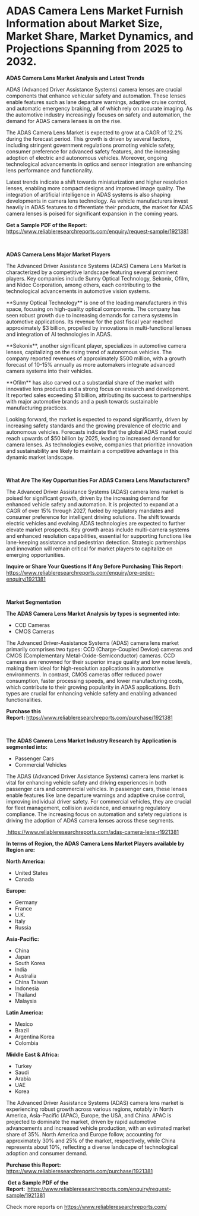 <p><h1>ADAS Camera Lens Market Furnish Information about Market Size, Market Share, Market Dynamics, and Projections Spanning from 2025 to 2032.</h1></p><p><strong>ADAS Camera Lens Market Analysis and Latest Trends</strong></p>
<p><p>ADAS (Advanced Driver Assistance Systems) camera lenses are crucial components that enhance vehicular safety and automation. These lenses enable features such as lane departure warnings, adaptive cruise control, and automatic emergency braking, all of which rely on accurate imaging. As the automotive industry increasingly focuses on safety and automation, the demand for ADAS camera lenses is on the rise.</p><p>The ADAS Camera Lens Market is expected to grow at a CAGR of 12.2% during the forecast period. This growth is driven by several factors, including stringent government regulations promoting vehicle safety, consumer preference for advanced safety features, and the increasing adoption of electric and autonomous vehicles. Moreover, ongoing technological advancements in optics and sensor integration are enhancing lens performance and functionality.</p><p>Latest trends indicate a shift towards miniaturization and higher resolution lenses, enabling more compact designs and improved image quality. The integration of artificial intelligence in ADAS systems is also shaping developments in camera lens technology. As vehicle manufacturers invest heavily in ADAS features to differentiate their products, the market for ADAS camera lenses is poised for significant expansion in the coming years.</p></p>
<p><strong>Get a Sample PDF of the Report:&nbsp;</strong> <a href="https://www.reliableresearchreports.com/enquiry/request-sample/1921381?utm_campaign=3362&utm_medium=2&utm_source=Github&utm_content=ia&utm_term=31032025&utm_id=adas-camera-lens">https://www.reliableresearchreports.com/enquiry/request-sample/1921381</a></p>
<p>&nbsp;</p>
<p><strong>ADAS Camera Lens Major Market Players</strong></p>
<p><p>The Advanced Driver Assistance Systems (ADAS) Camera Lens Market is characterized by a competitive landscape featuring several prominent players. Key companies include Sunny Optical Technology, Sekonix, Ofilm, and Nidec Corporation, among others, each contributing to the technological advancements in automotive vision systems.</p><p>**Sunny Optical Technology** is one of the leading manufacturers in this space, focusing on high-quality optical components. The company has seen robust growth due to increasing demands for camera systems in automotive applications. Its revenue for the past fiscal year reached approximately $3 billion, propelled by innovations in multi-functional lenses and integration of AI technologies in ADAS.</p><p>**Sekonix**, another significant player, specializes in automotive camera lenses, capitalizing on the rising trend of autonomous vehicles. The company reported revenues of approximately $500 million, with a growth forecast of 10-15% annually as more automakers integrate advanced camera systems into their vehicles.</p><p>**Ofilm** has also carved out a substantial share of the market with innovative lens products and a strong focus on research and development. It reported sales exceeding $1 billion, attributing its success to partnerships with major automotive brands and a push towards sustainable manufacturing practices.</p><p>Looking forward, the market is expected to expand significantly, driven by increasing safety standards and the growing prevalence of electric and autonomous vehicles. Forecasts indicate that the global ADAS market could reach upwards of $50 billion by 2025, leading to increased demand for camera lenses. As technologies evolve, companies that prioritize innovation and sustainability are likely to maintain a competitive advantage in this dynamic market landscape.</p></p>
<p>&nbsp;</p>
<p><strong>What Are The Key Opportunities For ADAS Camera Lens Manufacturers?</strong></p>
<p><p>The Advanced Driver Assistance Systems (ADAS) camera lens market is poised for significant growth, driven by the increasing demand for enhanced vehicle safety and automation. It is projected to expand at a CAGR of over 15% through 2027, fueled by regulatory mandates and consumer preference for intelligent driving solutions. The shift towards electric vehicles and evolving ADAS technologies are expected to further elevate market prospects. Key growth areas include multi-camera systems and enhanced resolution capabilities, essential for supporting functions like lane-keeping assistance and pedestrian detection. Strategic partnerships and innovation will remain critical for market players to capitalize on emerging opportunities.</p></p>
<p><strong>Inquire or Share Your Questions If Any Before Purchasing This Report:</strong> <a href="https://www.reliableresearchreports.com/enquiry/pre-order-enquiry/1921381?utm_campaign=3362&utm_medium=2&utm_source=Github&utm_content=ia&utm_term=31032025&utm_id=adas-camera-lens">https://www.reliableresearchreports.com/enquiry/pre-order-enquiry/1921381</a></p>
<p>&nbsp;</p>
<p><strong>Market Segmentation</strong></p>
<p><strong>The ADAS Camera Lens Market Analysis by types is segmented into:</strong></p>
<p><ul><li>CCD Cameras</li><li>CMOS Cameras</li></ul></p>
<p><p>The Advanced Driver-Assistance Systems (ADAS) camera lens market primarily comprises two types: CCD (Charge-Coupled Device) cameras and CMOS (Complementary Metal-Oxide-Semiconductor) cameras. CCD cameras are renowned for their superior image quality and low noise levels, making them ideal for high-resolution applications in automotive environments. In contrast, CMOS cameras offer reduced power consumption, faster processing speeds, and lower manufacturing costs, which contribute to their growing popularity in ADAS applications. Both types are crucial for enhancing vehicle safety and enabling advanced functionalities.</p></p>
<p><strong>Purchase this Report:&nbsp;</strong><a href="https://www.reliableresearchreports.com/purchase/1921381?utm_campaign=3362&utm_medium=2&utm_source=Github&utm_content=ia&utm_term=31032025&utm_id=adas-camera-lens">https://www.reliableresearchreports.com/purchase/1921381</a></p>
<p>&nbsp;</p>
<p><strong>The ADAS Camera Lens Market Industry Research by Application is segmented into:</strong></p>
<p><ul><li>Passenger Cars</li><li>Commercial Vehicles</li></ul></p>
<p><p>The ADAS (Advanced Driver Assistance Systems) camera lens market is vital for enhancing vehicle safety and driving experiences in both passenger cars and commercial vehicles. In passenger cars, these lenses enable features like lane departure warnings and adaptive cruise control, improving individual driver safety. For commercial vehicles, they are crucial for fleet management, collision avoidance, and ensuring regulatory compliance. The increasing focus on automation and safety regulations is driving the adoption of ADAS camera lenses across these segments.</p></p>
<p><a href="https://www.reliableresearchreports.com/adas-camera-lens-r1921381?utm_campaign=3362&utm_medium=2&utm_source=Github&utm_content=ia&utm_term=31032025&utm_id=adas-camera-lens">&nbsp;https://www.reliableresearchreports.com/adas-camera-lens-r1921381</a></p>
<p><strong>In terms of Region, the ADAS Camera Lens Market Players available by Region are:</strong></p>
<p>
    <p> <strong> North America: </strong>
        <ul>
            <li>United States</li>
            <li>Canada</li>
        </ul>
        </p> 
    <p> <strong> Europe: </strong>
        <ul>
            <li>Germany</li>
            <li>France</li>
            <li>U.K.</li>
            <li>Italy</li>
            <li>Russia</li>
        </ul>
        </p> 
    <p> <strong> Asia-Pacific: </strong>
        <ul>
            <li>China</li>
            <li>Japan</li>
            <li>South Korea</li>
            <li>India</li>
            <li>Australia</li>
            <li>China Taiwan</li>
            <li>Indonesia</li>
            <li>Thailand</li>
            <li>Malaysia</li>
        </ul>
        </p> 
    <p> <strong> Latin America: </strong>
        <ul>
            <li>Mexico</li>
            <li>Brazil</li>
            <li>Argentina Korea</li>
            <li>Colombia</li>
        </ul>
        </p> 
    <p> <strong> Middle East & Africa: </strong>
        <ul>
            <li>Turkey</li>
            <li>Saudi</li>
            <li>Arabia</li>
            <li>UAE</li>
            <li>Korea</li>
        </ul>
    </p>
    </p>
<p><p>The Advanced Driver Assistance Systems (ADAS) camera lens market is experiencing robust growth across various regions, notably in North America, Asia-Pacific (APAC), Europe, the USA, and China. APAC is projected to dominate the market, driven by rapid automotive advancements and increased vehicle production, with an estimated market share of 35%. North America and Europe follow, accounting for approximately 30% and 25% of the market, respectively, while China represents about 10%, reflecting a diverse landscape of technological adoption and consumer demand.</p></p>
<p><strong>Purchase this Report: </strong><a href="https://www.reliableresearchreports.com/purchase/1921381?utm_campaign=3362&utm_medium=2&utm_source=Github&utm_content=ia&utm_term=31032025&utm_id=adas-camera-lens">https://www.reliableresearchreports.com/purchase/1921381</a></p>
<p>&nbsp;<strong>Get a Sample PDF of the Report:&nbsp;&nbsp;</strong><a href="https://www.reliableresearchreports.com/enquiry/request-sample/1921381?utm_campaign=3362&utm_medium=2&utm_source=Github&utm_content=ia&utm_term=31032025&utm_id=adas-camera-lens">https://www.reliableresearchreports.com/enquiry/request-sample/1921381</a></p>
<p><strong></strong></p>
<p>Check more reports on <a href="https://www.reliableresearchreports.com/?utm_campaign=3362&utm_medium=2&utm_source=Github&utm_content=ia&utm_term=31032025&utm_id=adas-camera-lens">https://www.reliableresearchreports.com/</a></p>